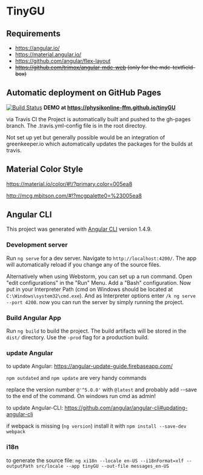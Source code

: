 # TinyGU

## Requirements
- https://angular.io/
- https://material.angular.io/
- https://github.com/angular/flex-layout
- ~~https://github.com/trimox/angular-mdc-web (only for the mdc-textfield-box)~~

## Automatic deployment on GitHub Pages

[![Build Status](https://travis-ci.org/PhysikOnline-FFM/tinyGU.svg)](https://travis-ci.org/PhysikOnline-FFM/tinyGU)
**DEMO at
https://physikonline-ffm.github.io/tinyGU**

via Travis CI the Project is automatically built and pushed to the gh-pages branch. The .travis.yml-config file is in the root directoy.

Not set up yet but generally possible would be an integration of greenkeeper.io which automatically updates the packages for the builds at travis.

## Material Color Style

https://material.io/color/#!/?primary.color=005ea8

http://mcg.mbitson.com/#!?mcgpalette0=%23005ea8

## Angular CLI

This project was generated with [Angular CLI](https://github.com/angular/angular-cli) version 1.4.9.

### Development server

Run `ng serve` for a dev server. Navigate to `http://localhost:4200/`. The app will automatically reload if you change any of the source files.

Alternatively when using Webstorm, you can set up a run command. Open "edit configurations" in the "Run" Menu. Add a "Bash" configuration. Now put in your Interpreter Path (cmd on Windows should be located at `C:\Windows\system32\cmd.exe`). And as Interpreter options enter `/k ng serve --port 4200`. now you can run the server by simply running the project.

### Build Angular App

Run `ng build` to build the project. The build artifacts will be stored in the `dist/` directory. Use the `-prod` flag for a production build.

### update Angular
to update Angular: https://angular-update-guide.firebaseapp.com/

`npm outdated` and `npm update` are very handy commands  

replace the version number `@'^5.0.0'` with `@latest` and probably add --save to the end of the command.
On windows run cmd as admin!

to update Angular-CLI: https://github.com/angular/angular-cli#updating-angular-cli

if webpack is missing (`ng version`) install it with `npm install --save-dev webpack` 

### i18n

to generate the source file:
`ng xi18n --locale en-US --i18nFormat=xlf --outputPath src/locale --app tinyGU --out-file messages_en-US` 
